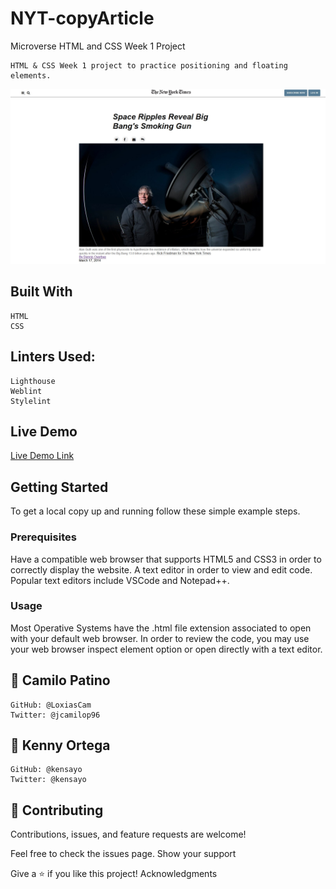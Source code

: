 # NYT-copyArticle
Microverse HTML and CSS Week 1 Project

    HTML & CSS Week 1 project to practice positioning and floating elements.
   ![demo](images/screenshotArticle.jpg)

## Built With

    HTML
    CSS
    
## Linters Used:

    Lighthouse
    Weblint
    Stylelint
    
## Live Demo

[Live Demo Link](https://loxiascam.github.io/NYT-copyArticle/)
    
## Getting Started

To get a local copy up and running follow these simple example steps.

### Prerequisites
Have a compatible web browser that supports HTML5 and CSS3 in order to correctly display the website.
A text editor in order to view and edit code. Popular text editors include VSCode and Notepad++.

### Usage
Most Operative Systems have the .html file extension associated to open with your default web browser. In order to review the code, you may use your web browser inspect element option or open directly with a text editor.

## 👤 Camilo Patino

    GitHub: @LoxiasCam
    Twitter: @jcamilop96

## 👤 Kenny Ortega

    GitHub: @kensayo
    Twitter: @kensayo

## 🤝 Contributing

Contributions, issues, and feature requests are welcome!

Feel free to check the issues page.
Show your support

Give a ⭐️ if you like this project!
Acknowledgments
